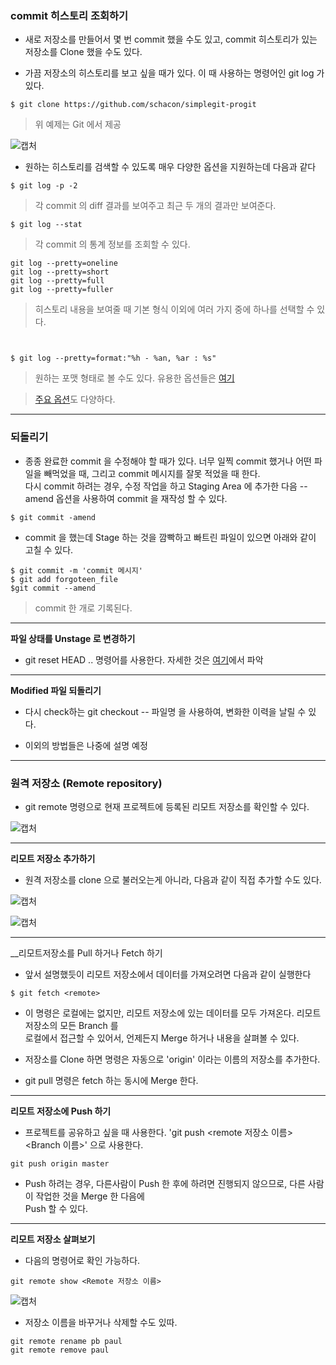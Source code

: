 ### commit 히스토리 조회하기

- 새로 저장소를 만들어서 몇 번 commit  했을 수도 있고, commit 히스토리가 있는 저장소를 Clone 했을 수도 있다.

- 가끔 저장소의 히스토리를 보고 싶을 때가 있다. 이 때 사용하는 명령어인 git log 가 있다.

```
$ git clone https://github.com/schacon/simplegit-progit
```
> 위 예제는 Git 에서 제공 

![캡처](https://user-images.githubusercontent.com/50399804/106336489-5c87f400-62d2-11eb-9da4-8607ec32df9a.JPG)

 - 원하는 히스토리를 검색할 수 있도록 매우 다양한 옵션을 지원하는데 다음과 같다 
 
```
$ git log -p -2
```
> 각 commit 의 diff 결과를 보여주고 최근 두 개의 결과만 보여준다.

```
$ git log --stat
```
> 각 commit 의 통계 정보를 조회할 수 있다.

```
git log --pretty=oneline
git log --pretty=short
git log --pretty=full
git log --pretty=fuller
```
> 히스토리 내용을 보여줄 때 기본 형식 이외에 여러 가지 중에 하나를 선택할 수 있다.

```


$ git log --pretty=format:"%h - %an, %ar : %s"
```
> 원하는 포맷 형태로 볼 수도 있다. 유용한 옵션들은 [여기](https://git-scm.com/book/ko/v2/Git%EC%9D%98-%EA%B8%B0%EC%B4%88-%EC%BB%A4%EB%B0%8B-%ED%9E%88%EC%8A%A4%ED%86%A0%EB%A6%AC-%EC%A1%B0%ED%9A%8C%ED%95%98%EA%B8%B0#pretty_format)

> [주요 옵션](https://git-scm.com/book/ko/v2/Git%EC%9D%98-%EA%B8%B0%EC%B4%88-%EC%BB%A4%EB%B0%8B-%ED%9E%88%EC%8A%A4%ED%86%A0%EB%A6%AC-%EC%A1%B0%ED%9A%8C%ED%95%98%EA%B8%B0#log_options)도 다양하다.


***


### 되돌리기

- 종종 완료한 commit 을 수정해야 할 때가 있다. 너무 일찍 commit 했거나 어떤 파일을 빼먹었을 때, 그리고 commit 메시지를 잘못 적었을 때 한다.  
  다시 commit 하려는 경우, 수정 작업을 하고 Staging Area 에 추가한 다음 --amend 옵션을 사용하여 commit 을 재작성 할 수 있다.
  
```
$ git commit -amend
```

 - commit 을 했는데 Stage 하는 것을 깜빡하고 빠트린 파일이 있으면 아래와 같이 고칠 수 있다.
 
```
$ git commit -m 'commit 메시지'
$ git add forgoteen_file
$git commit --amend
```
> commit 한 개로 기록된다.


***


__파일 상태를 Unstage 로 변경하기__

 - git reset HEAD <file>.. 명령어를 사용한다. 자세한 것은 [여기](https://git-scm.com/book/ko/v2/Git-%EB%8F%84%EA%B5%AC-Reset-%EB%AA%85%ED%99%95%ED%9E%88-%EC%95%8C%EA%B3%A0-%EA%B0%80%EA%B8%B0#_git_reset)에서 파악
 
 
***

__Modified 파일 되돌리기__

 - 다시 check하는 git checkout -- 파일명 을 사용하여, 변화한 이력을 날릴 수 있다.

 - 이외의 방법들은 나중에 설명 예정


***


### 원격 저장소 (Remote repository) 

 - git remote 명령으로 현재 프로젝트에 등록된 리모트 저장소를 확인할 수 있다.
 
![캡처](https://user-images.githubusercontent.com/50399804/106338580-74ae4200-62d7-11eb-9d5c-2d49a5745b9f.JPG)


***

__리모트 저장소 추가하기__

 - 원격 저장소를 clone 으로 불러오는게 아니라, 다음과 같이 직접 추가할 수도 있다. 
 
![캡처](https://user-images.githubusercontent.com/50399804/106338711-db336000-62d7-11eb-9bbc-dfddd9f97a4c.JPG)

![캡처](https://user-images.githubusercontent.com/50399804/106338894-4f6e0380-62d8-11eb-842a-41503a8f233f.JPG)


***

__리모트저장소를 Pull 하거나 Fetch 하기

 - 앞서 설명했듯이 리모트 저장소에서 데이터를 가져오려면 다음과 같이 실행한다
 
 ```
 $ git fetch <remote>
 ```
 
 - 이 명령은 로컬에는 없지만, 리모트 저장소에 있는 데이터를 모두 가져온다. 리모트 저장소의 모든 Branch 를  
   로컬에서 접근할 수 있어서, 언제든지 Merge 하거나 내용을 살펴볼 수 있다. 
   
 - 저장소를 Clone 하면 명령은 자동으로 'origin' 이라는 이름의 저장소를 추가한다.
 
 - git pull 명령은 fetch 하는 동시에 Merge 한다.
 
 
***
 
 __리모트 저장소에 Push 하기__
 
 - 프로젝트를 공유하고 싶을 때 사용한다. 'git push <remote 저장소 이름> <Branch 이름>' 으로 사용한다.
  
```
git push origin master
```

 - Push 하려는 경우, 다른사람이 Push 한 후에 하려면 진행되지 않으므로, 다른 사람이 작업한 것을 Merge 한 다음에  
   Push 할 수 있다.
   

***


__리모트 저장소 살펴보기__

 - 다음의 명령어로 확인 가능하다.
 
```
git remote show <Remote 저장소 이름>
```

![캡처](https://user-images.githubusercontent.com/50399804/106339359-ab855780-62d9-11eb-9fd7-c190824aa227.JPG)


 - 저장소 이름을 바꾸거나 삭제할 수도 있따.
 
```
git remote rename pb paul
git remote remove paul
```
